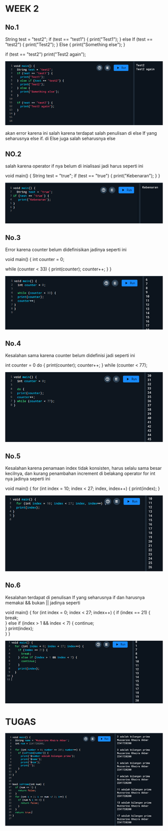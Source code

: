 # WEEK 2

## No.1

String test = "test2";
if (test == "test1") {
   print("Test1");
} else If (test == "test2") {
   print("Test2");
} Else {
   print("Something else");
}

if (test == "test2") print("Test2 again");

![Alt text](img\ifelse.png)



akan error karena ini salah karena terdapat salah penulisan di else If yang seharusnya else if. di Else juga salah seharusnya else

## NO.2
salah karena operator if nya belum di inialisasi
jadi harus seperti ini

void main() {
  String test = "true";
if (test == "true") {
   print("Kebenaran");
}
}

![Alt text](img\if.png)


## No.3

Error karena counter belum didefinisikan
jadinya seperti ini

void main() {
 int counter = 0;
  
  while (counter < 33) {
  print(counter);
  counter++;
}
}

![Alt text](img\while.png)

## No.4

Kesalahan sama karena counter belum didefinisi
jadi seperti ini

int counter = 0
do {
  print(counter);
  counter++;
} while (counter < 77);

![Alt text](img\dowhile.png)


## No.5 
Kesalahan karena penamaan index tidak konsisten, harus selalu sama besar kecilnya, dan kurang penambahan increment di belakang operator for int nya
jadinya seperti ini

void main() {
  for (int index = 10; index < 27; index, index++) {
  print(index);
}

![Alt text](img\forloop.png)


## No.6
Kesalahan terdapat di penulisan If yang seharusnya if dan harusnya memakai && bukan ||
jadinya seperti

void main() {
  for (int index = 0; index < 27; index++) {
    if (index == 21) {
      break;  
    } else if (index > 1 && index < 7) {
      continue;  
    }
    print(index);  
  }
}

![Alt text](img\forbreak.png)


# TUGAS

![Alt text](img\Week2.png)
